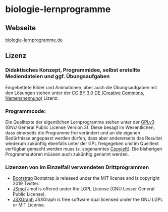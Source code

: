 # biologie-lernprogramme

## Webseite

[biologie-lernprogramme.de](https://biologie-lernprogramme.de)

## Lizenz

### Didaktisches Konzept, Programmidee, selbst erstellte Mediendateien und ggf. Übungsaufgaben

Eingebettete Bilder und Animationen, aber auch die Übungsaufgaben mit den Lösungen stehen unter der [CC BY 3.0 DE (Creative Commons, Namensnennung)](https://creativecommons.org/licenses/by/3.0/de/legalcode) Lizenz.


### Programmcode:

Die Quelltexte der eigentlichen Lernprogramme stehen unter der [GPLv3](http://www.gnu.org/licenses/gpl.html) (GNU General Public License Version 3).
Diese besagt im Wesentlichen, dass einerseits die Programme frei verändert und an die eigenen Bedürfnisse angepasst werden dürfen, dass aber andererseits das Resultat wiederum zukünftig ebenfalls unter der GPL freigegeben und im Quelltext verfügbar gemacht werden muss (s. sogenanntes [Copyleft](https://de.wikipedia.org/wiki/GNU_General_Public_License#Copyleft-Prinzip)). Die bisherigen Programmautoren müssen auch zukünftig genannt werden.

### Lizenzen von im Einzelfall verwendeten Drittprogrammen

* [Bootstrap](https://getbootstrap.com/) Bootstrap is released under the MIT license and is copyright 2019 Twitter.
* [JSmol](http://sourceforge.net/projects/jmol/files/Jmol/) Jmol is offered under the LGPL License (GNU Lesser General Public License). 
* [JSXGraph](https://github.com/jsxgraph/jsxgraph) JSXGraph is free software dual licensed under the GNU LGPL or MIT License.
